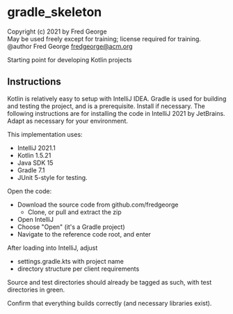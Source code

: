 # gradle_skeleton

Copyright (c) 2021 by Fred George  
May be used freely except for training; license required for training.
@author Fred George  fredgeorge@acm.org

Starting point for developing Kotlin projects

## Instructions

Kotlin is relatively easy to setup with IntelliJ IDEA. 
Gradle is used for building and testing the project, and is a 
prerequisite. Install if necessary.
The following instructions are for installing the code 
in IntelliJ 2021 by JetBrains. 
Adapt as necessary for your environment.

This implementation uses:

- IntelliJ 2021.1
- Kotlin 1.5.21
- Java SDK 15 
- Gradle 7.1
- JUnit 5-style for testing.

Open the code:

- Download the source code from github.com/fredgeorge
    - Clone, or pull and extract the zip
- Open IntelliJ
- Choose "Open" (it's a Gradle project)
- Navigate to the reference code root, and enter

After loading into IntelliJ, adjust

- settings.gradle.kts with project name
- directory structure per client requirements

Source and test directories should already be tagged as such,
with test directories in green.

Confirm that everything builds correctly (and necessary libraries exist).
